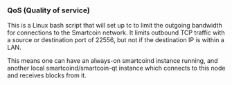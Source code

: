 ### QoS (Quality of service) ###

This is a Linux bash script that will set up tc to limit the outgoing bandwidth for connections to the Smartcoin network. It limits outbound TCP traffic with a source or destination port of 22556, but not if the destination IP is within a LAN.

This means one can have an always-on smartcoind instance running, and another local smartcoind/smartcoin-qt instance which connects to this node and receives blocks from it.
